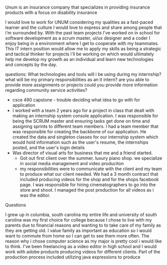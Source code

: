 Unum is an insurance company that specializes in providing insurance products with a focus on disability insurance 

I would love to work for UNUM considering my qualities as a fast-paced learner and the culture I would love to express and share among people that i'm surrounded by.  With the past team projects I've worked on in school for software development as a scrum master, ui/ux designer and a coder I enjoy being in a environment where I get to cooperate with my teammates.  This IT intern position would allow me to apply my skills as being a strategic and tactical thinker for projects i'll be working on which would ultimately help me develop my growth as an individual and learn new technologies and concepts by the day. 

questions: 
What technologies and tools will i be using during my internship?
what will be my primary responsibilities as an it intern? 
are you able to provide more assignments or projects 
could you provide more information regarding community service activities?
- csce 490 capstone - trouble deciding what idea to go with for application
- I worked with a team 2 years ago for a project in class that dealt with making an internship system console application. I was responsible for being the SCRUM master and ensuring tasks get done on time and assigning sprints to different team members. I had a team member that was responsible for creating the backbone of our application. He created the data and singleton classes for our internship system which would hold information such as the user's resume, the internships posted, and the user's login details
- Was director of visual arts for business that me and a friend started.
	- Got out first client over the summer. luxury piano shop. we specialize in social media management and video produciton
	- my responsibilities were to communicate with the client and my team to produce what our client needed. We had a 3 month contract that included producing videos for the shop and for the shops facebook page. I was responsible for hiring cinematographers to go into the store and shoot. I managed the post production for all videos as i was the editor.  


Questions


I grew up in columbia, south carolina my entire life and university of south carolina was my first choice for college because I chose to live with my parents due to financial reasons and wanting to to take care of my family as they are getting old. I value family as important as education so I would want to commute from home so I can get to see them more often. The reason why i chose computer science as my major is pretty cool i would like to think. I've been freelancing as a video editor in high school and I would work with adobe products producing videos for different clients. Part of the production process included utilizing java expressions to produce